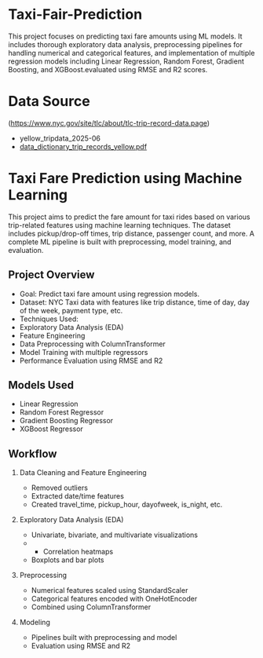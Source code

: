 # Taxi-Fair-Prediction
This project focuses on predicting taxi fare amounts using ML models. It includes thorough exploratory data analysis, preprocessing pipelines for handling numerical and categorical features, and implementation of multiple regression models including Linear Regression, Random Forest, Gradient Boosting, and XGBoost.evaluated using RMSE and R2 scores.
# Data Source
(https://www.nyc.gov/site/tlc/about/tlc-trip-record-data.page)
- yellow_tripdata_2025-06
- [data_dictionary_trip_records_yellow.pdf](https://github.com/user-attachments/files/21566270/data_dictionary_trip_records_yellow.pdf)
# Taxi Fare Prediction using Machine Learning

This project aims to predict the fare amount for taxi rides based on various trip-related features using machine learning techniques. The dataset includes pickup/drop-off times, trip distance, passenger count, and more. A complete ML pipeline is built with preprocessing, model training, and evaluation.

## Project Overview

- Goal: Predict taxi fare amount using regression models.
- Dataset: NYC Taxi data with features like trip distance, time of day, day of the week, payment type, etc.
- Techniques Used:
- Exploratory Data Analysis (EDA)
- Feature Engineering
- Data Preprocessing with ColumnTransformer
- Model Training with multiple regressors
- Performance Evaluation using RMSE and R2
    
 ## Models Used

- Linear Regression
- Random Forest Regressor
- Gradient Boosting Regressor
- XGBoost Regressor

## Workflow

1. Data Cleaning and Feature Engineering
   - Removed outliers
   - Extracted date/time features
   - Created travel_time, pickup_hour, dayofweek, is_night, etc.

2. Exploratory Data Analysis (EDA)
   - Univariate, bivariate, and multivariate visualizations
   - - Correlation heatmaps
   - Boxplots and bar plots

3. Preprocessing
   - Numerical features scaled using StandardScaler
   - Categorical features encoded with OneHotEncoder
   - Combined using ColumnTransformer

4. Modeling
   - Pipelines built with preprocessing and model
   - Evaluation using RMSE and R2

